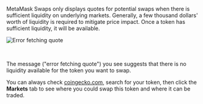 MetaMask Swaps only displays quotes for potential swaps when there is sufficient liquidity on underlying markets. Generally, a few thousand dollars' worth of liquidity is required to mitigate price impact. Once a token has sufficient liquidity, it will be available.


![Error fetching quote](https://support.metamask.io/hc/article_attachments/11992916322075)


 


The message ("error fetching quote") you see suggests that there is no liquidity available for the token you want to swap.


You can always check [coingecko.com](https://www.coingecko.com/en), search for your token, then click the **Markets** tab to see where you could swap this token and where it can be traded.


 

